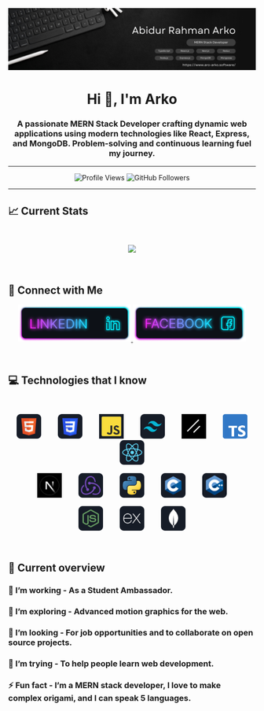 <!-- Banner Section -->
<a href="https://www.aro-arko.software/">
<img src="/images/banner.png" />
</a>

<!-- Introduction Section -->
<h1 align="center">Hi 👋, I'm Arko</h1>

### <p align="center">A passionate MERN Stack Developer crafting dynamic web applications using modern technologies like React, Express, and MongoDB. Problem-solving and continuous learning fuel my journey.</p>

---

<!-- Profile Stats Section -->
<p align="center">
  <img src="https://komarev.com/ghpvc/?username=aro-arko&label=Profile%20Views&color=8A2BE2&style=flat" alt="Profile Views" />
  <img src="https://img.shields.io/github/followers/aro-arko?label=Followers&logo=github&logoColor=white&style=flat&color=8A2BE2" alt="GitHub Followers" />
</p>

---

<!-- GitHub Stats Section -->

## :chart_with_upwards_trend: Current Stats

<br />
<p align="center">
  <img width="60%" src="https://github-readme-streak-stats.herokuapp.com?user=aro-arko&theme=midnight-purple" />
</p>
<br />

## 🔗 Connect with Me

<p align="center">
  <a href="https://www.linkedin.com/in/aroarko/">
    <img height="75" src="/images/Linkedin.png">
  </a>
  <a href="https://www.facebook.com/aroarko28">
    <img height="75" src="/images/Facebook.png">
  </a>
</p>

<br />

## :computer: Technologies that I know

<br>
<p align="center">
  <img src="./images/HTML.png" height="50" style="margin: 0 15px;"/>
  <img src="./images/css.png" height="50" style="margin: 0 15px;"/>
  <img src="./images/js.png" height="50" style="margin: 0 15px;"/>
  <img src="./images/tailwind.png" height="50" style="margin: 0 15px;"/>
  <img src="./images/shadcn.png" height="50" style="margin: 0 15px;"/>
  <img src="./images/typescript.png" height="50" style="margin: 0 15px;"/>
  <img src="./images/react.png" height="50" style="margin: 0 15px;"/>
</p>
<p align="center">
  <img src="./images/nextjs.jpeg" height="50" style="margin: 0 15px;"/>
  <img src="./images/redux.png" height="50" style="margin: 0 15px;"/>
  <img src="./images/python.png" height="50" style="margin: 0 15px;"/>
  <img src="./images/c.png" height="50" style="margin: 0 15px;"/>
  <img src="./images/cpp.png" height="50" style="margin: 0 15px;"/>
</p>
<p align="center">
  <img src="./images/node.png" height="50" style="margin: 0 15px;"/>
  <img src="./images/express.png" height="50" style="margin: 0 15px;"/>
  <img src="./images/mongo.png" height="50" style="margin: 0 15px;"/>
</p>
<br/>

## :eyes: Current overview

### 🔭 I’m working - As a Student Ambassador.

### 🌱 I’m exploring - Advanced motion graphics for the web.

### 👯 I’m looking - For job opportunities and to collaborate on open source projects.

### 🤔 I’m trying - To help people learn web development.

### ⚡ Fun fact - I’m a MERN stack developer, I love to make complex origami, and I can speak 5 languages.
